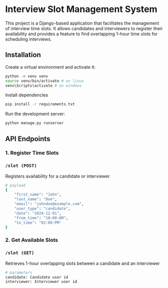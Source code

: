 # Interview Slot Management System

This project is a Django-based application that facilitates the management of interview time slots. It allows candidates and interviewers to register their availability and provides a feature to find overlapping 1-hour time slots for scheduling interviews.


## Installation

Create a virtual environment and activate it:

```bash
python -m venv venv
source venv/bin/activate # on linux
venv\Scripts\activate # on windows
```

Install dependencies
```bash
pip install -r requirements.txt
```

Run the development server:

```bash
python manage.py runserver
```

## API Endpoints

### 1. Register Time Slots
### `/slot (POST)`
Registers availability for a candidate or interviewer
```bash
# payload
{
    "first_name": "John",
    "last_name": "Doe",
    "email": "johndoe@example.com",
    "user_type": "candidate",
    "date": "2024-12-01",
    "from_time": "10:00:AM",
    "to_time": "02:00:PM"
}
```

### 2. Get Available Slots
### `/slot (GET)`
Retrieves 1-hour overlapping slots between a candidate and an interviewer
```bash
# parameters
candidate: Candidate user id
interviewer: Interviewer user id
```

